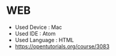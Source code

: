 # WEB
- Used Device : Mac
- Used IDE : Atom
- Used Language : HTML
- https://opentutorials.org/course/3083